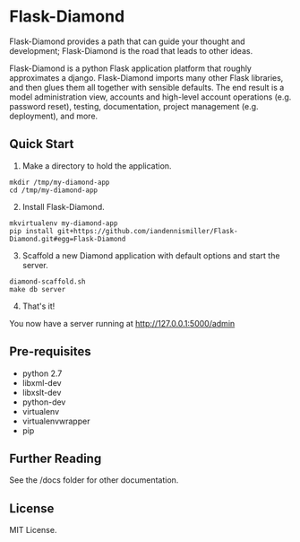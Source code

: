 # Flask-Diamond

Flask-Diamond provides a path that can guide your thought and development; Flask-Diamond is the road that leads to other ideas.

Flask-Diamond is a python Flask application platform that roughly approximates a django.  Flask-Diamond imports many other Flask libraries, and then glues them all together with sensible defaults.  The end result is a model administration view, accounts and high-level account operations (e.g. password reset), testing, documentation, project management (e.g. deployment), and more.

## Quick Start

1. Make a directory to hold the application.

```
mkdir /tmp/my-diamond-app
cd /tmp/my-diamond-app
```

2. Install Flask-Diamond.

```
mkvirtualenv my-diamond-app
pip install git+https://github.com/iandennismiller/Flask-Diamond.git#egg=Flask-Diamond
```

3. Scaffold a new Diamond application with default options and start the server.

```
diamond-scaffold.sh
make db server
```

4. That's it!

You now have a server running at http://127.0.0.1:5000/admin

## Pre-requisites

- python 2.7
- libxml-dev
- libxslt-dev
- python-dev
- virtualenv
- virtualenvwrapper
- pip

## Further Reading

See the /docs folder for other documentation.

## License

MIT License.
